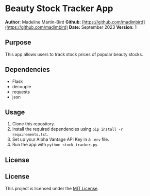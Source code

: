 # Beauty Stock Tracker App

**Author:** Madeline Martin-Bird
**Github:** [https://github.com/madimbird](https://github.com/madimbird)
**Date:** September 2023
**Version:** 1

## Purpose

This app allows users to track stock prices of popular beauty stocks.

## Dependencies

- Flask
- decouple
- requests
- json

## Usage

1. Clone this repository.
2. Install the required dependencies using `pip install -r requirements.txt`.
3. Set up your Alpha Vantage API Key in a `.env` file.
4. Run the app with `python stock_tracker.py`.

## License

## License

This project is licensed under the [MIT License](LICENSE).
